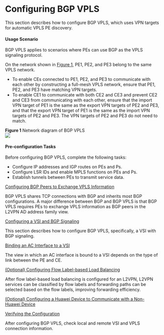 Configuring BGP VPLS
====================

This section describes how to configure BGP VPLS, which uses VPN targets for automatic VPLS PE discovery.

#### Usage Scenario

BGP VPLS applies to scenarios where PEs can use BGP as the VPLS signaling protocol.

On the network shown in [Figure 1](#EN-US_TASK_0139427942__fig_dc_vrp_vpls_cfg_600501), PE1, PE2, and PE3 belong to the same VPLS network.

* To enable CEs connected to PE1, PE2, and PE3 to communicate with each other by constructing a full-mesh VPLS network, ensure that PE1, PE2, and PE3 have matching VPN targets.
* To enable CE1 to communicate with both CE2 and CE3 and prevent CE2 and CE3 from communicating with each other, ensure that the import VPN target of PE1 is the same as the export VPN targets of PE2 and PE3, and that the export VPN target of PE1 is the same as the import VPN targets of PE2 and PE3. The VPN targets of PE2 and PE3 do not need to match.

**Figure 1** Network diagram of BGP VPLS  
![](images/fig_dc_vrp_vpls_cfg_600501.png)  


#### Pre-configuration Tasks

Before configuring BGP VPLS, complete the following tasks:

* Configure IP addresses and IGP routes on PEs and Ps.
* Configure LSR IDs and enable MPLS functions on PEs and Ps.
* Establish tunnels between PEs to transmit service data.


[Configuring BGP Peers to Exchange VPLS Information](../../../../software/nev8r10_vrpv8r16/user/vrp/dc_vrp_vpls_cfg_6006.html)

BGP VPLS shares TCP connections with BGP and inherits most BGP configurations. A major difference between BGP and BGP VPLS is that BGP VPLS requires PEs to exchange VPLS information as BGP peers in the L2VPN AD address family view.

[Configuring a VSI and BGP Signaling](../../../../software/nev8r10_vrpv8r16/user/vrp/dc_vrp_vpls_cfg_6007.html)

This section describes how to configure BGP VPLS, specifically, a VSI with BGP signaling.

[Binding an AC Interface to a VSI](../../../../software/nev8r10_vrpv8r16/user/vrp/dc_vrp_vpls_cfg_5005-02.html)

The view in which an AC interface is bound to a VSI depends on the type of link between the PE and CE.

[(Optional) Configuring Flow Label-based Load Balancing](../../../../software/nev8r10_vrpv8r16/user/vrp/dc_vrp_vpls_cfg_6110.html)

After flow label-based load balancing is configured for an L2VPN, L2VPN services can be classified by flow labels and forwarding paths can be selected based on the flow labels, improving forwarding efficiency. 

[(Optional) Configuring a Huawei Device to Communicate with a Non-Huawei Device](../../../../software/nev8r10_vrpv8r16/user/vrp/dc_vrp_vpls_cfg_6008.html)



[Verifying the Configuration](../../../../software/nev8r10_vrpv8r16/user/vrp/dc_vrp_vpls_cfg_6010.html)

After configuring BGP VPLS, check local and remote VSI and VPLS connection information.